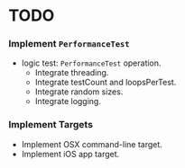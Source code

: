 TODO
====

### Implement `PerformanceTest`
- logic test: `PerformanceTest` operation.
    - Integrate threading.
    - Integrate testCount and loopsPerTest.
    - Integrate random sizes.
    - Integrate logging.

### Implement Targets
- Implement OSX command-line target.
- Implement iOS app target.
